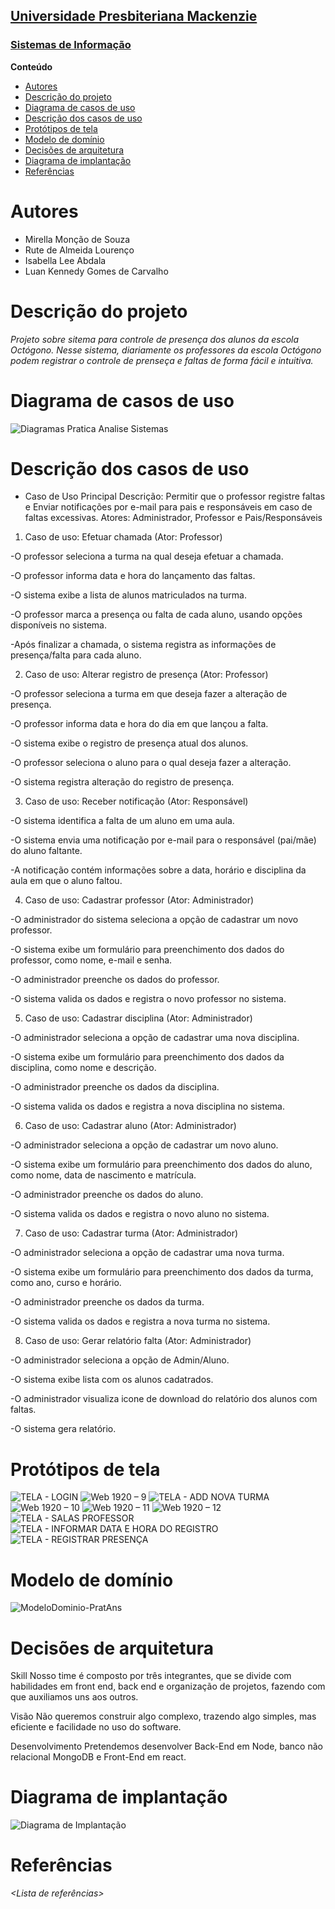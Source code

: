 <h2><a href= "https://www.mackenzie.br">Universidade Presbiteriana Mackenzie</a></h2>
<h3><a href= "https://www.mackenzie.br/graduacao/sao-paulo-higienopolis/sistemas-de-informacao">Sistemas de Informação</a></h3>



**Conteúdo**

- [Autores](#autores)
- [Descrição do projeto](#descrição-do-projeto)
- [Diagrama de casos de uso](#diagrama-de-casos-de-uso)
- [Descrição dos casos de uso](#descrição-dos-casos-de-uso)
- [Protótipos de tela](#protótipos-de-tela)
- [Modelo de domínio](#modelo-de-domínio)
- [Decisões de arquitetura](#decisões-de-arquitetura)
- [Diagrama de implantação](#diagrama-de-implantação)
- [Referências](#referências)


# Autores

* Mirella Monção de Souza
* Rute de Almeida Lourenço
* Isabella Lee Abdala
* Luan Kennedy Gomes de Carvalho


# Descrição do projeto

*Projeto sobre sitema para controle de presença dos alunos da escola Octógono.*
*Nesse sistema, diariamente os professores da escola Octógono podem registrar o controle de prenseça e faltas de forma fácil e intuitiva.*


# Diagrama de casos de uso
![Diagramas Pratica Analise Sistemas](https://github.com/mirellissima1/ppads-2023s/assets/88807596/42d9af84-2937-4f43-b937-dd0e23192a33)


# Descrição dos casos de uso

* Caso de Uso Principal
Descrição: Permitir que o professor registre faltas e Enviar notificações por e-mail para pais e responsáveis em caso de faltas excessivas.
Atores: Administrador, Professor e Pais/Responsáveis

1. Caso de uso: Efetuar chamada (Ator: Professor)

-O professor seleciona a turma na qual deseja efetuar a chamada.

-O professor informa data e hora do lançamento das faltas.

-O sistema exibe a lista de alunos matriculados na turma.

-O professor marca a presença ou falta de cada aluno, usando opções disponíveis no sistema.

-Após finalizar a chamada, o sistema registra as informações de presença/falta para cada aluno.



2. Caso de uso: Alterar registro de presença (Ator: Professor)

-O professor seleciona a turma em que deseja fazer a alteração de presença.

-O professor informa data e hora do dia em que lançou a falta.

-O sistema exibe o registro de presença atual dos alunos.

-O professor seleciona o aluno para o qual deseja fazer a alteração.

-O sistema registra alteração do registro de presença.

3. Caso de uso: Receber notificação (Ator: Responsável)

-O sistema identifica a falta de um aluno em uma aula.

-O sistema envia uma notificação por e-mail para o responsável (pai/mãe) do aluno faltante.

-A notificação contém informações sobre a data, horário e disciplina da aula em que o aluno faltou.

4. Caso de uso: Cadastrar professor (Ator: Administrador)

-O administrador do sistema seleciona a opção de cadastrar um novo professor.

-O sistema exibe um formulário para preenchimento dos dados do professor, como nome, e-mail e senha.

-O administrador preenche os dados do professor.

-O sistema valida os dados e registra o novo professor no sistema.

5. Caso de uso: Cadastrar disciplina (Ator: Administrador)

-O administrador seleciona a opção de cadastrar uma nova disciplina.

-O sistema exibe um formulário para preenchimento dos dados da disciplina, como nome e descrição.

-O administrador preenche os dados da disciplina.

-O sistema valida os dados e registra a nova disciplina no sistema.

6. Caso de uso: Cadastrar aluno (Ator: Administrador)

-O administrador seleciona a opção de cadastrar um novo aluno.

-O sistema exibe um formulário para preenchimento dos dados do aluno, como nome, data de nascimento e matrícula.

-O administrador preenche os dados do aluno.

-O sistema valida os dados e registra o novo aluno no sistema.

7. Caso de uso: Cadastrar turma (Ator: Administrador)

-O administrador seleciona a opção de cadastrar uma nova turma.

-O sistema exibe um formulário para preenchimento dos dados da turma, como ano, curso e horário.

-O administrador preenche os dados da turma.

-O sistema valida os dados e registra a nova turma no sistema.

8. Caso de uso: Gerar relatório falta (Ator: Administrador)

-O administrador seleciona a opção de Admin/Aluno.

-O sistema exibe lista com os alunos cadatrados.

-O administrador visualiza icone de download do relatório dos alunos com faltas.

-O sistema gera relatório.

# Protótipos de tela
![TELA - LOGIN](https://user-images.githubusercontent.com/88807596/219998781-8097e83b-0637-4f4f-a232-a27b40e5c23e.jpg)
![Web 1920 – 9](https://user-images.githubusercontent.com/88807596/235555557-75c155b9-ee13-4056-89e1-aae97abc0034.jpg)
![TELA - ADD NOVA TURMA](https://user-images.githubusercontent.com/88807596/235555568-f2fcd317-567a-45d5-a973-117436faa4ac.jpg)
![Web 1920 – 10](https://user-images.githubusercontent.com/88807596/235555574-fc101482-4ab1-49c0-8745-50e618a88117.jpg)
![Web 1920 – 11](https://user-images.githubusercontent.com/88807596/235555580-2829f204-a2fe-4a76-8a6d-4a089d0ed990.jpg)
![Web 1920 – 12](https://user-images.githubusercontent.com/88807596/235555590-606bdae8-4e4f-4ce5-8a87-2f3800da8cca.jpg)
![TELA - SALAS PROFESSOR](https://user-images.githubusercontent.com/88807596/219998789-fa3e580d-4559-4437-8ba1-ab976d827a8e.jpg)
![TELA - INFORMAR DATA E HORA DO REGISTRO](https://user-images.githubusercontent.com/88807596/222939093-d73e9d50-4b23-49fc-95eb-ca152d082566.png)
![TELA - REGISTRAR PRESENÇA](https://user-images.githubusercontent.com/88807596/222939104-70efa4cc-1a20-401f-8863-1158135adf54.png)



# Modelo de domínio

![ModeloDominio-PratAns](https://github.com/mirellissima1/ppads-2023s/assets/88807596/e2ec4b4d-912b-4af1-94fc-6f4747e74be2)



# Decisões de arquitetura

Skill
Nosso time é composto por três integrantes, que se divide com habilidades em front end, back end e organização de projetos, fazendo com que auxiliamos uns aos outros. 

Visão
Não queremos construir algo complexo, trazendo algo simples, mas eficiente e facilidade no uso do software.

Desenvolvimento
Pretendemos desenvolver Back-End em Node, banco não relacional MongoDB e Front-End em react.

# Diagrama de implantação

![Diagrama de Implantação ](https://github.com/mirellissima1/ppads-2023s/assets/88807596/941a2f3d-8498-4e1a-aa7a-c90f835948e9)

# Referências

*&lt;Lista de referências&gt;*
